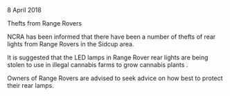 8 April 2018

Thefts from Range Rovers

NCRA has been informed that there have been a number of thefts of rear lights from Range Rovers in the Sidcup area.

It is suggested that the LED lamps in Range Rover rear lights are being stolen to use in illegal cannabis farms to grow cannabis plants .

Owners of Range Rovers are advised to seek advice on how best to protect their rear lamps.
